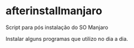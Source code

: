 # afterinstallmanjaro
Script para pós instalação do SO Manjaro

Instalar alguns programas que utilizo no dia a dia.
